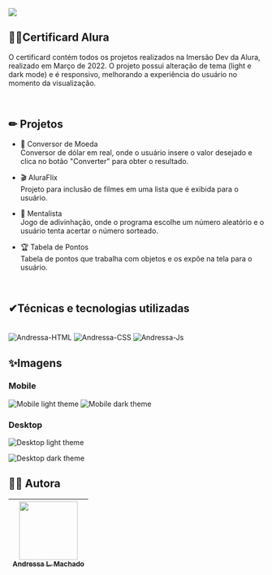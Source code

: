 <a href = "#"><img src="https://user-images.githubusercontent.com/31052821/221612028-e9b43cac-3ae6-4f30-9f41-0c1f88883829.png"></a>

## 👩‍💻Certificard Alura

O certificard contém todos os projetos realizados na Imersão Dev da Alura, realizado em Março de 2022.
O projeto possui alteração de tema (light e dark mode) e é responsivo, melhorando a experiência do usuário no momento da visualização.

<br>

## ✏ Projetos

* 🔢 Conversor de Moeda
<br>Conversor de dólar em real, onde o usuário insere o valor desejado e clica no botão "Converter" para obter o resultado.
    
* 🎬 AluraFlix
<br>Projeto para inclusão de filmes em uma lista que é exibida para o usuário.
    
* 🔮 Mentalista
<br>Jogo de adivinhação, onde o programa escolhe um número aleatório e o usuário tenta acertar o número sorteado.
    
* 🏆 Tabela de Pontos
<br>Tabela de pontos que trabalha com objetos e os expôe na tela para o usuário.

<br>

## ✔Técnicas e tecnologias utilizadas
<div style="display: inline_block"><br>
  <img align="center" alt="Andressa-HTML" src="https://img.shields.io/badge/HTML5-E34F26?style=for-the-badge&logo=html5&logoColor=white">
  <img align="center" alt="Andressa-CSS" src="https://img.shields.io/badge/CSS3-1572B6?style=for-the-badge&logo=css3&logoColor=white">
  <img align="center" alt="Andressa-Js" src="https://img.shields.io/badge/JavaScript-F7DF1E?style=for-the-badge&logo=javascript&logoColor=black">
</div>

## ✨Imagens
### Mobile
![Mobile light theme](https://user-images.githubusercontent.com/31052821/182613882-e34ef700-51c1-4ac7-8cc9-e70df3012fdd.png)
![Mobile dark theme](https://user-images.githubusercontent.com/31052821/182613793-507dcbe5-aa59-4f02-a456-a5a59dabcc64.png)

### Desktop
![Desktop light theme](https://user-images.githubusercontent.com/31052821/182614116-ab0e5d70-ef02-4a58-8845-2374d39417af.png)

![Desktop dark theme](https://user-images.githubusercontent.com/31052821/182614178-332a77ac-19a8-4427-a642-ef935dc734bf.png)

## 👩‍💻 Autora

| [<img src="https://avatars.githubusercontent.com/u/31052821?v=4" width=115><br><sub>Andressa L. Machado</sub>](https://github.com/andressalmachado) |  
| :---: |


